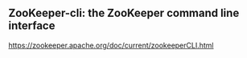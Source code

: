 ## ZooKeeper-cli: the ZooKeeper command line interface
https://zookeeper.apache.org/doc/current/zookeeperCLI.html

